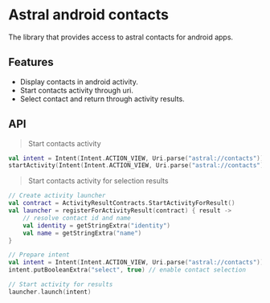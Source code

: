 # Astral android contacts

The library that provides access to astral contacts for android apps.

## Features

* Display contacts in android activity.
* Start contacts activity through uri.
* Select contact and return through activity results.

## API

> Start contacts activity

```kotlin
val intent = Intent(Intent.ACTION_VIEW, Uri.parse("astral://contacts"))
startActivity(Intent(Intent.ACTION_VIEW, Uri.parse("astral://contacts")))
```

> Start contacts activity for selection results

```kotlin
// Create activity launcher
val contract = ActivityResultContracts.StartActivityForResult()
val launcher = registerForActivityResult(contract) { result ->
    // resolve contact id and name
    val identity = getStringExtra("identity")
    val name = getStringExtra("name")
}

// Prepare intent
val intent = Intent(Intent.ACTION_VIEW, Uri.parse("astral://contacts"))
intent.putBooleanExtra("select", true) // enable contact selection

// Start activity for results
launcher.launch(intent)
```
